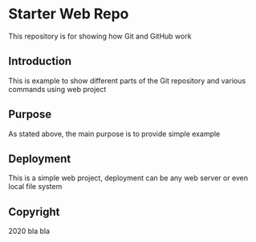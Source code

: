 # Starter Web Repo

This repository is for showing how Git and GitHub work
## Introduction
This is example to show different parts of the Git repository and various commands using web project

## Purpose
As stated above, the main purpose is to provide simple example
## Deployment
This is a simple web project, deployment can be any web server or even local file system
## Copyright
2020 bla bla
